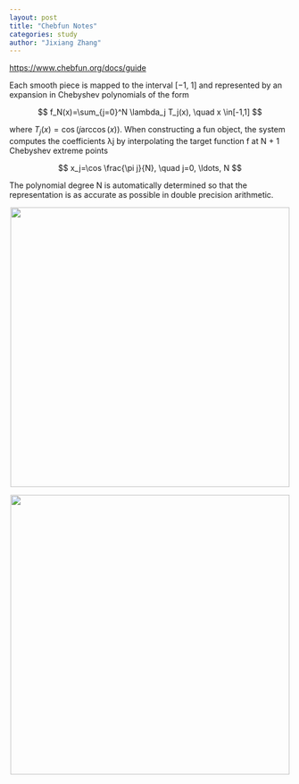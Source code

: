 ```yaml
---
layout: post
title: "Chebfun Notes"
categories: study
author: "Jixiang Zhang"
---
```


<https://www.chebfun.org/docs/guide>

Each smooth piece is mapped to the interval [−1, 1] and represented by an expansion in Chebyshev polynomials of the form

$$
f_N(x)=\sum_{j=0}^N \lambda_j T_j(x), \quad x \in[-1,1]
$$

where $T_j(x)=\cos (j \arccos (x))$. When constructing a fun object, the system computes the coefficients λj by interpolating the target function f at N + 1 Chebyshev extreme points

$$
x_j=\cos \frac{\pi j}{N}, \quad j=0, \ldots, N
$$

The polynomial degree N is automatically determined so that the representation is as accurate as possible in double precision arithmetic.

<p align="center">
  <img src="{{site.baseurl}}/images/fun.jpg" width="500"/>
</p>

<p align="center">
  <img src="{{site.baseurl}}/images/coeff.jpg" width="500"/>
</p>
